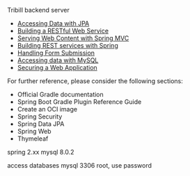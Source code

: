 Tribill backend server

* [Accessing Data with JPA](https://spring.io/guides/gs/accessing-data-jpa/)
* [Building a RESTful Web Service](https://spring.io/guides/gs/rest-service/)
* [Serving Web Content with Spring MVC](https://spring.io/guides/gs/serving-web-content/)
* [Building REST services with Spring](https://spring.io/guides/tutorials/rest/)
* [Handling Form Submission](https://spring.io/guides/gs/handling-form-submission/)
* [Accessing data with MySQL](https://spring.io/guides/gs/accessing-data-mysql/)
* [Securing a Web Application](https://spring.io/guides/gs/securing-web/)


For further reference, please consider the following sections:

- Official Gradle documentation
- Spring Boot Gradle Plugin Reference Guide
- Create an OCI image
- Spring Security
- Spring Data JPA
- Spring Web
- Thymeleaf

spring 2.xx
mysql 8.0.2

access databases mysql
3306
root, use password




